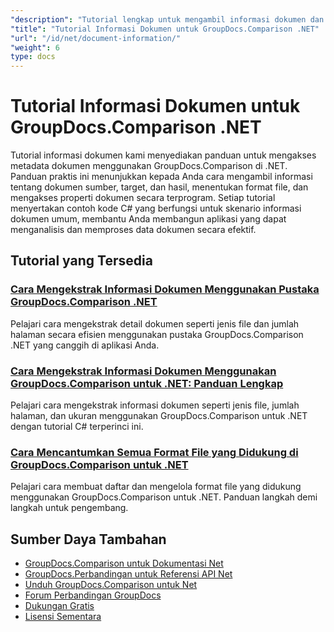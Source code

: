 ```yaml
---
"description": "Tutorial lengkap untuk mengambil informasi dokumen dan format yang didukung dengan GroupDocs.Comparison untuk .NET."
"title": "Tutorial Informasi Dokumen untuk GroupDocs.Comparison .NET"
"url": "/id/net/document-information/"
"weight": 6
type: docs
---
```

# Tutorial Informasi Dokumen untuk GroupDocs.Comparison .NET

Tutorial informasi dokumen kami menyediakan panduan untuk mengakses metadata dokumen menggunakan GroupDocs.Comparison di .NET. Panduan praktis ini menunjukkan kepada Anda cara mengambil informasi tentang dokumen sumber, target, dan hasil, menentukan format file, dan mengakses properti dokumen secara terprogram. Setiap tutorial menyertakan contoh kode C# yang berfungsi untuk skenario informasi dokumen umum, membantu Anda membangun aplikasi yang dapat menganalisis dan memproses data dokumen secara efektif.

## Tutorial yang Tersedia

### [Cara Mengekstrak Informasi Dokumen Menggunakan Pustaka GroupDocs.Comparison .NET](./extract-info-groupdocs-comparison-dotnet/)
Pelajari cara mengekstrak detail dokumen seperti jenis file dan jumlah halaman secara efisien menggunakan pustaka GroupDocs.Comparison .NET yang canggih di aplikasi Anda.

### [Cara Mengekstrak Informasi Dokumen Menggunakan GroupDocs.Comparison untuk .NET: Panduan Lengkap](./extract-document-info-groupdocs-comparison-net/)
Pelajari cara mengekstrak informasi dokumen seperti jenis file, jumlah halaman, dan ukuran menggunakan GroupDocs.Comparison untuk .NET dengan tutorial C# terperinci ini.

### [Cara Mencantumkan Semua Format File yang Didukung di GroupDocs.Comparison untuk .NET](./mastering-groupdocs-comparison-list-supported-formats/)
Pelajari cara membuat daftar dan mengelola format file yang didukung menggunakan GroupDocs.Comparison untuk .NET. Panduan langkah demi langkah untuk pengembang.

## Sumber Daya Tambahan

- [GroupDocs.Comparison untuk Dokumentasi Net](https://docs.groupdocs.com/comparison/net/)
- [GroupDocs.Perbandingan untuk Referensi API Net](https://reference.groupdocs.com/comparison/net/)
- [Unduh GroupDocs.Comparison untuk Net](https://releases.groupdocs.com/comparison/net/)
- [Forum Perbandingan GroupDocs](https://forum.groupdocs.com/c/comparison)
- [Dukungan Gratis](https://forum.groupdocs.com/)
- [Lisensi Sementara](https://purchase.groupdocs.com/temporary-license/)